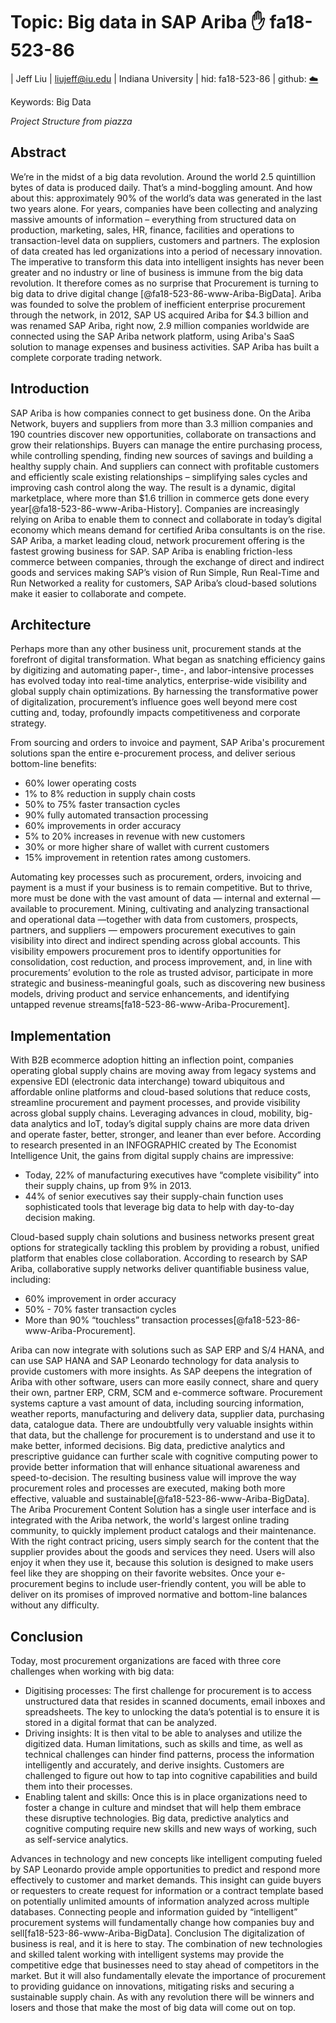 # Topic: Big data in SAP Ariba  :hand: fa18-523-86

| Jeff Liu
| liujeff@iu.edu
| Indiana University
| hid: fa18-523-86
| github: [:cloud:](https://github.com/cloudmesh-community/fa18-523-86/blob/master/project-report/report.md)


Keywords: Big Data

*Project Structure from piazza*
## Abstract
We’re in the midst of a big data revolution. Around the world 2.5 quintillion bytes of data is produced daily. That’s a mind-boggling amount. And how about this: approximately 90% of the world’s data was generated in the last two years alone. For years, companies have been collecting and analyzing massive amounts of information – everything from structured data on production, marketing, sales, HR, finance, facilities and operations to transaction-level data on suppliers, customers and partners. 
The explosion of data created has led organizations into a period of necessary innovation. The imperative to transform this data into intelligent insights has never been greater and no industry or line of business is immune from the big data revolution. It therefore comes as no surprise that Procurement is turning to big data to drive digital change [@fa18-523-86-www-Ariba-BigData].
Ariba was founded to solve the problem of inefficient enterprise procurement through the network, in 2012, SAP US acquired Ariba for $4.3 billion and was renamed SAP Ariba, right now, 2.9 million companies worldwide are connected using the SAP Ariba network platform, using Ariba's SaaS solution to manage expenses and business activities. SAP Ariba has built a complete corporate trading network.

## Introduction
SAP Ariba is how companies connect to get business done. On the Ariba Network, buyers and suppliers from more than 3.3 million companies and 190 countries discover new opportunities, collaborate on transactions and grow their relationships. Buyers can manage the entire purchasing process, while controlling spending, finding new sources of savings and building a healthy supply chain. And suppliers can connect with profitable customers and efficiently scale existing relationships – simplifying sales cycles and improving cash control along the way. The result is a dynamic, digital marketplace, where more than $1.6 trillion in commerce gets done every year[@fa18-523-86-www-Ariba-History]. 
Companies are increasingly relying on Ariba to enable them to connect and collaborate in today’s digital economy which means demand for certified Ariba consultants is on the rise.
SAP Ariba, a market leading cloud, network procurement offering is the fastest growing business for SAP. SAP Ariba is enabling friction-less commerce between companies, through the exchange of direct and indirect goods and services making SAP’s vision of Run Simple, Run Real-Time and Run Networked a reality for customers, SAP Ariba’s cloud-based solutions make it easier to collaborate and compete.

## Architecture
Perhaps more than any other business unit, procurement stands at the forefront of digital transformation. What began as snatching efficiency gains by digitizing and automating paper-, time-, and labor-intensive processes has evolved today into real-time analytics, enterprise-wide visibility and global supply chain optimizations. By harnessing the transformative power of digitalization, procurement’s influence goes well beyond mere cost cutting and, today, profoundly impacts competitiveness and corporate strategy.
 
From sourcing and orders to invoice and payment, SAP Ariba's procurement solutions span the entire e-procurement process, and deliver serious bottom-line benefits:
*	60% lower operating costs
*	1% to 8% reduction in supply chain costs
*	50% to 75% faster transaction cycles
*	90% fully automated transaction processing
*	60% improvements in order accuracy
*	5% to 20% increases in revenue with new customers
*	30% or more higher share of wallet with current customers
*	15% improvement in retention rates among customers.

Automating key processes such as procurement, orders, invoicing and payment is a must if your business is to remain competitive. But to thrive, more must be done with the vast amount of data — internal and external — available to procurement.
Mining, cultivating and analyzing transactional and operational data —together with data from customers, prospects, partners, and suppliers — empowers procurement executives to gain visibility into direct and indirect spending across global accounts. This visibility empowers procurement pros to identify opportunities for consolidation, cost reduction, and process improvement, and, in line with procurements’ evolution to the role as trusted advisor, participate in more strategic and business-meaningful goals, such as discovering new business models, driving product and service enhancements, and identifying untapped revenue streams[fa18-523-86-www-Ariba-Procurement]. 

## Implementation
With B2B ecommerce adoption hitting an inflection point, companies operating global supply chains are moving away from legacy systems and expensive EDI (electronic data interchange) toward ubiquitous and affordable online platforms and cloud-based solutions that reduce costs, streamline procurement and payment processes, and provide visibility across global supply chains. Leveraging advances in cloud, mobility, big-data analytics and IoT, today’s digital supply chains are more data driven and operate faster, better, stronger, and leaner than ever before.
According to research presented in an INFOGRAPHIC created by The Economist Intelligence Unit, the gains from digital supply chains are impressive:
*	Today, 22% of manufacturing executives have “complete visibility” into their supply chains, up from 9% in 2013.
*	44% of senior executives say their supply-chain function uses sophisticated tools that leverage big data to help with day-to-day decision making.

Cloud-based supply chain solutions and business networks present great options for strategically tackling this problem by providing a robust, unified platform that enables close collaboration.
According to research by SAP Ariba, collaborative supply networks deliver quantifiable business value, including:
*	60% improvement in order accuracy
*	50% - 70% faster transaction cycles
*	More than 90% “touchless” transaction processes[@fa18-523-86-www-Ariba-Procurement].

Ariba can now integrate with solutions such as SAP ERP and S/4 HANA, and can use SAP HANA and SAP Leonardo technology for data analysis to provide customers with more insights. As SAP deepens the integration of Ariba with other software, users can more easily connect, share and query their own, partner ERP, CRM, SCM and e-commerce software.
Procurement systems capture a vast amount of data, including sourcing information, weather reports, manufacturing and delivery data, supplier data, purchasing data, catalogue data. There are undoubtfully very valuable insights within that data, but the challenge for procurement is to understand and use it to make better, informed decisions. Big data, predictive analytics and prescriptive guidance can further scale with cognitive computing power to provide better information that will enhance situational awareness and speed-to-decision. The resulting business value will improve the way procurement roles and processes are executed, making both more effective, valuable and sustainable[@fa18-523-86-www-Ariba-BigData].
The Ariba Procurement Content Solution has a single user interface and is integrated with the Ariba network, the world's largest online trading community, to quickly implement product catalogs and their maintenance. With the right contract pricing, users simply search for the content that the supplier provides about the goods and services they need. Users will also enjoy it when they use it, because this solution is designed to make users feel like they are shopping on their favorite websites. Once your e-procurement begins to include user-friendly content, you will be able to deliver on its promises of improved normative and bottom-line balances without any difficulty.


## Conclusion
Today, most procurement organizations are faced with three core challenges when working with big data:
*	Digitising processes: The first challenge for procurement is to access unstructured data that resides in scanned documents, email inboxes and spreadsheets. The key to unlocking the data’s potential is to ensure it is stored in a digital format that can be analyzed.
*	Driving insights: It is then vital to be able to analyses and utilize the digitized data. Human limitations, such as skills and time, as well as technical challenges can hinder find patterns, process the information intelligently and accurately, and derive insights. Customers are challenged to figure out how to tap into cognitive capabilities and build them into their processes.
*	Enabling talent and skills: Once this is in place organizations need to foster a change in culture and mindset that will help them embrace these disruptive technologies. Big data, predictive analytics and cognitive computing require new skills and new ways of working, such as self-service analytics.

Advances in technology and new concepts like intelligent computing fueled by SAP Leonardo provide ample opportunities to predict and respond more effectively to customer and market demands. This insight can guide buyers or requesters to create request for information or a contract template based on potentially unlimited amounts of information analyzed across multiple databases. Connecting people and information guided by “intelligent” procurement systems will fundamentally change how companies buy and sell[fa18-523-86-www-Ariba-BigData].
Conclusion
The digitalization of business is real, and it is here to stay. The combination of new technologies and skilled talent working with intelligent systems may provide the competitive edge that businesses need to stay ahead of competitors in the market. But it will also fundamentally elevate the importance of procurement to providing guidance on innovations, mitigating risks and securing a sustainable supply chain. As with any revolution there will be winners and losers and those that make the most of big data will come out on top.


